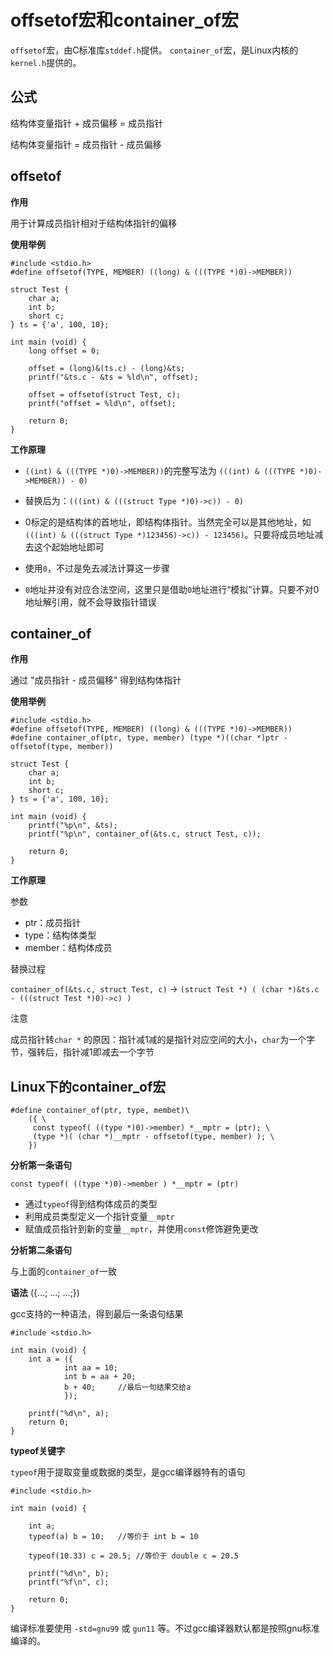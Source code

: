# offsetof宏和container_of宏

`offsetof`宏，由C标准库`stddef.h`提供。
`container_of`宏，是Linux内核的`kernel.h`提供的。

## 公式

结构体变量指针 + 成员偏移 = 成员指针

结构体变量指针 = 成员指针 - 成员偏移

## offsetof

**作用**

用于计算成员指针相对于结构体指针的偏移

**使用举例**

```
#include <stdio.h>
#define offsetof(TYPE, MEMBER) ((long) & (((TYPE *)0)->MEMBER))

struct Test {
    char a;
    int b;
    short c;
} ts = {'a', 100, 10};

int main (void) {
    long offset = 0;

    offset = (long)&(ts.c) - (long)&ts;
    printf("&ts.c - &ts = %ld\n", offset);

    offset = offsetof(struct Test, c);
    printf("offset = %ld\n", offset);

    return 0;
}
```

**工作原理**

- `((int) & (((TYPE *)0)->MEMBER))`的完整写法为 `(((int) & (((TYPE *)0)->MEMBER)) - 0)`

- 替换后为：`(((int) & (((struct Type *)0)->c)) - 0)`

- 0标定的是结构体的首地址，即结构体指针。当然完全可以是其他地址，如  `(((int) & (((struct Type *)123456)->c)) - 123456)`。只要将成员地址减去这个起始地址即可

- 使用`0`，不过是免去减法计算这一步骤

- `0`地址并没有对应合法空间，这里只是借助`0`地址进行“模拟”计算。只要不对0地址解引用，就不会导致指针错误

## container_of

**作用**

通过 "成员指针 - 成员偏移" 得到结构体指针

**使用举例**

```
#include <stdio.h>
#define offsetof(TYPE, MEMBER) ((long) & (((TYPE *)0)->MEMBER))
#define container_of(ptr, type, member) (type *)((char *)ptr - offsetof(type, member))

struct Test {
    char a;
    int b;
    short c;
} ts = {'a', 100, 10};

int main (void) {
    printf("%p\n", &ts);
    printf("%p\n", container_of(&ts.c, struct Test, c));

    return 0;
}
```

**工作原理**

参数

- ptr：成员指针
- type：结构体类型
- member：结构体成员

替换过程

`container_of(&ts.c, struct Test, c)` → `(struct Test *) ( (char *)&ts.c - (((struct Test *)0)->c) )`

注意

成员指针转`char *` 的原因：指针减1减的是指针对应空间的大小，`char`为一个字节，强转后，指针减1即减去一个字节

## Linux下的container_of宏

```
#define container_of(ptr, type, membet)\
    ({ \
     const typeof( ((type *)0)->member) *__mptr = (ptr); \
     (type *)( (char *)__mptr - offsetof(type, member) ); \
    })
```

**分析第一条语句**

```
const typeof( ((type *)0)->member ) *__mptr = (ptr)
```

- 通过`typeof`得到结构体成员的类型
- 利用成员类型定义一个指针变量`__mptr`
- 赋值成员指针到新的变量`__mptr`，并使用`const`修饰避免更改


**分析第二条语句**

与上面的`container_of`一致

**语法** ({...; ...; ...;})

gcc支持的一种语法，得到最后一条语句结果

```
#include <stdio.h>

int main (void) {
    int a = ({
            int aa = 10;
            int b = aa + 20;
            b + 40;     //最后一句结果交给a
            });

    printf("%d\n", a);
    return 0;
}
```

**typeof关键字**

`typeof`用于提取变量或数据的类型，是gcc编译器特有的语句

```
#include <stdio.h>

int main (void) {

    int a;
    typeof(a) b = 10;   //等价于 int b = 10

    typeof(10.33) c = 20.5; //等价于 double c = 20.5

    printf("%d\n", b);
    printf("%f\n", c);

    return 0;
}
```

编译标准要使用 `-std=gnu99` 或 `gun11` 等。不过gcc编译器默认都是按照gnu标准编译的。
